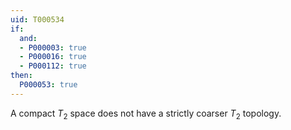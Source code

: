 ```yaml
---
uid: T000534
if:
  and:
  - P000003: true
  - P000016: true
  - P000112: true
then:
  P000053: true
---
```


A compact $T_2$ space does not have a strictly coarser $T_2$ topology.
